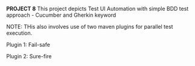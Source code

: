 **PROJECT 8**
This project depicts Test UI Automation with simple BDD test approach - Cucumber and Gherkin keyword

NOTE: THis also involves use of two maven plugins for parallel test execution.

Plugin 1: Fail-safe

Plugin 2: Sure-fire
